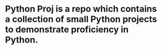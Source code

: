 # Python Proj is a repo which contains a collection of small Python projects to demonstrate proficiency in Python.

